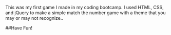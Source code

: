 This was my first game I made in my coding bootcamp. I used HTML, CSS, and jQuery to make a simple match the number game with a theme that you may or may not recognize..

##Have Fun!

